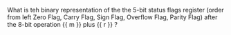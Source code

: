 What is teh binary representation of the the 5-bit status flags register (order from left Zero Flag, Carry Flag, Sign Flag, Overflow Flag, Parity Flag) after the 8-bit operation {{ m }} plus {{ r }} ?